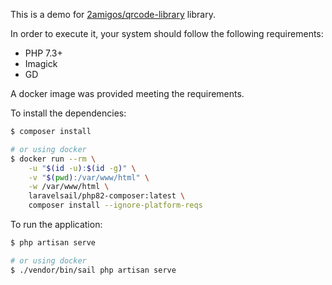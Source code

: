 This is a demo for [2amigos/qrcode-library](https://github.com/2amigos/qrcode-library) library.

In order to execute it, your system should follow the following requirements:

* PHP 7.3+
* Imagick
* GD

A docker image was provided meeting the requirements.

To install the dependencies:

```bash
$ composer install

# or using docker
$ docker run --rm \
    -u "$(id -u):$(id -g)" \
    -v "$(pwd):/var/www/html" \
    -w /var/www/html \
    laravelsail/php82-composer:latest \
    composer install --ignore-platform-reqs
```

To run the application:

```bash
$ php artisan serve

# or using docker
$ ./vendor/bin/sail php artisan serve
```
